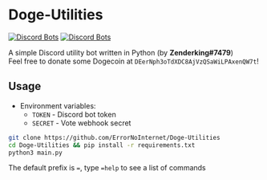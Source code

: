 # Doge-Utilities
[![Discord Bots](https://top.gg/api/widget/status/854965721805226005.svg)](https://top.gg/bot/854965721805226005)
[![Discord Bots](https://top.gg/api/widget/upvotes/854965721805226005.svg?noavatar=true)](https://top.gg/bot/854965721805226005)

A simple Discord utility bot written in Python (by **Zenderking#7479**)  
Feel free to donate some Dogecoin at `DEerNph3oTdXDC8AjVzQSaWiLPAxenQW7t`!

## Usage
- Environment variables:
  - `TOKEN` - Discord bot token
  - `SECRET` - Vote webhook secret

```sh
git clone https://github.com/ErrorNoInternet/Doge-Utilities
cd Doge-Utilities && pip install -r requirements.txt
python3 main.py
```
The default prefix is `=`, type `=help` to see a list of commands
